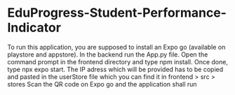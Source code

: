 # EduProgress-Student-Performance-Indicator
To run this application, you are supposed to install an Expo go (available on playstore and appstore). 
In the backend run the App.py file.
Open the command prompt in the frontend directory and type npm install.
Once done, type npx expo start. The IP adress which will be provided has to be copied and pasted in the userStore file which you can find it in frontend > src > stores
Scan the QR code on Expo go and the application shall run
